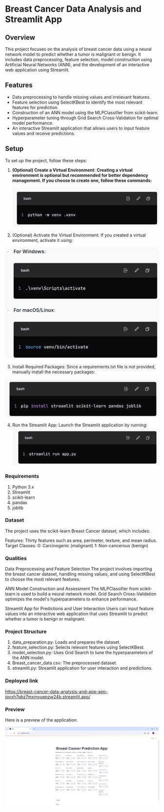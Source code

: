# Breast Cancer Data Analysis and Streamlit App

## Overview
This project focuses on the analysis of breast cancer data using a neural network model to predict whether a tumor is malignant or benign. It includes data preprocessing, feature selection, model construction using Artificial Neural Networks (ANN), and the development of an interactive web application using Streamlit.

## Features
- Data preprocessing to handle missing values and irrelevant features.
- Feature selection using SelectKBest to identify the most relevant features for prediction.
- Construction of an ANN model using the MLPClassifier from scikit-learn.
- Hyperparameter tuning through Grid Search Cross-Validation for optimal model performance.
- An interactive Streamlit application that allows users to input feature values and receive predictions.

## Setup
To set up the project, follow these steps:

1. **(Optional) Create a Virtual Environment**:
   **Creating a virtual environment is optional but recommended for better dependency management. If you choose to create one, follow these commands:**
   
   ![alt text](image-3.png)

2. (Optional) Activate the Virtual Environment: If you created a virtual environment, activate it using:

![alt text](image.png)

3. Install Required Packages: Since a requirements.txt file is not provided, manually install the necessary packages:

![alt text](image-1.png)

4. Run the Streamlit App: Launch the Streamlit application by running:
![alt text](image-2.png)

   
### Requirements
1. Python 3.x
2. Streamlit
3. scikit-learn
4. pandas
5. joblib


### Dataset
The project uses the scikit-learn Breast Cancer dataset, which includes:

Features: Thirty features such as area, perimeter, texture, and mean radius.
Target Classes:
0: Carcinogenic (malignant)
1: Non-cancerous (benign)

### Qualities
Data Preprocessing and Feature Selection
The project involves importing the breast cancer dataset, handling missing values, and using SelectKBest to choose the most relevant features.

ANN Model Construction and Assessment
The MLPClassifier from scikit-learn is used to build a neural network model. Grid Search Cross-Validation optimizes the model's hyperparameters to enhance performance.

Streamlit App for Predictions and User Interaction
Users can input feature values into an interactive web application that uses Streamlit to predict whether a tumor is benign or malignant.

### Project Structure

1. data_preparation.py: Loads and prepares the dataset.
2. feature_selection.py: Selects relevant features using SelectKBest.
3. model_selection.py: Uses Grid Search to tune the hyperparameters of the ANN model.
4. Breast_cancer_data.csv: The preprocessed dataset.
5. streamlit.py: Streamlit application for user interaction and predictions.

### Deployed link

https://breast-cancer-data-analysis-and-app-app-jpvxh7qbz7mxmvuepzw24b.streamlit.app/

### Preview
Here is a preview of the application:

![alt text](frontendcc.png)

